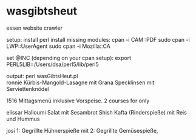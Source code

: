 # wasgibtsheut
essen website crawler

setup:
install perl
install missing modules:
cpan -i CAM::PDF
sudo cpan -i LWP::UserAgent
sudo cpan -i Mozilla::CA

set @INC (depending on your cpan setup):
export PERL5LIB=/Users/dsa/perl5/lib/perl5

output:
perl wasGibtsHeut.pl    
ronnie
Kürbis-Mangold-Lasagne mit Grana
Specklinsen mit Serviettenknödel

1516
Mittagsmenü inklusive Vorspeise. 2 courses for only

elissar
Halloumi Salat mit Sesambrot
Shish Kafta (Rinderspieße) mit Reis und Hummus

josi
1: Gegrillte Hühnerspieße mit
2: Gegrillte Gemüsespieße,
